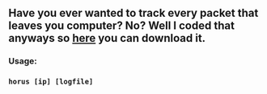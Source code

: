 ## Have you ever wanted to track every packet that leaves you computer? No? Well I coded that anyways so [here](https://github.com/jptr218/horus/raw/main/horus.exe) you can download it.

### Usage:

### `horus [ip] [logfile]`
